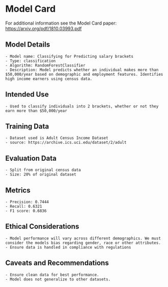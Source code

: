 # Model Card

For additional information see the Model Card paper: https://arxiv.org/pdf/1810.03993.pdf

## Model Details
    - Model name: Classifying for Predicting salary brackets
    - Type: classification
    - Algorithm: RandomForestClassifier
    - Description: Model predicts whether an individual makes more than $50,000/year based on demographic and employment features. Identifies high income earners using census data.

## Intended Use
    - Used to classify individuals into 2 brackets, whether or not they earn more than $50,000/year

## Training Data
    - Dataset used is Adult Census Income Dataset
    - source: https://archive.ics.uci.edu/dataset/2/adult

## Evaluation Data
    - Split from original census data
    - Size: 20% of original dataset

## Metrics
    - Precision: 0.7444
    - Recall: 0.6321
    - F1 score: 0.6836

## Ethical Considerations
    - Model performance will vary across different demographics. We must consider the models bias regarding gender, race or other attributes.
    - Ensure data is handled in compliance with regulations

## Caveats and Recommendations
    - Ensure clean data for best performance.
    - Model does not generalize to other datasets.

